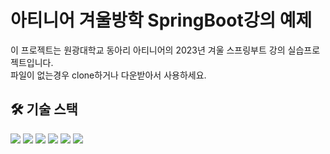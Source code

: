 # 아티니어 겨울방학 SpringBoot강의 예제
이 프로젝트는 원광대학교 동아리 아티니어의 2023년 겨울 스프링부트 강의 실습프로젝트입니다.
<br/>
파일이 없는경우 clone하거나 다운받아서 사용하세요.


## 🛠️ 기술 스택 
   
<div>
  <img src="https://img.shields.io/badge/Spring Boot 3.2.0-6DB33F?style=for-the-badge&logo=Spring Boot&logoColor=white">
  <img src="https://img.shields.io/badge/Java17-007396?style=for-the-badge&logo=Java&logoColor=white">
  <img src="https://img.shields.io/badge/Bootstrap5-7952B3?style=for-the-badge&logo=Bootstrap&logoColor=white">
  <img src="https://img.shields.io/badge/HTML5-E34F26?style=for-the-badge&logo=HTML5&logoColor=white">
  <img src="https://img.shields.io/badge/Css3-1572B6?style=for-the-badge&logo=CSS3&logoColor=white">
  <img src="https://img.shields.io/badge/gradle-02303A?style=for-the-badge&logo=gradle&logoColor=white">
</div>
